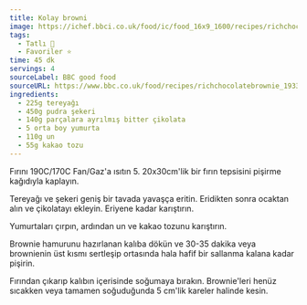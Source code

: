```yaml
---
title: Kolay browni
image: https://ichef.bbci.co.uk/food/ic/food_16x9_1600/recipes/richchocolatebrownie_1933_16x9.jpg
tags:
  - Tatlı 🍰
  - Favoriler ⭐
time: 45 dk
servings: 4
sourceLabel: BBC good food
sourceURL: https://www.bbc.co.uk/food/recipes/richchocolatebrownie_1933/
ingredients:
  - 225g tereyağı
  - 450g pudra şekeri
  - 140g parçalara ayrılmış bitter çikolata
  - 5 orta boy yumurta
  - 110g un
  - 55g kakao tozu
---
```


Fırını 190C/170C Fan/Gaz'a ısıtın 5. 20x30cm'lik bir fırın tepsisini pişirme kağıdıyla kaplayın.

Tereyağı ve şekeri geniş bir tavada yavaşça eritin. Eridikten sonra ocaktan alın ve çikolatayı ekleyin.  Eriyene kadar karıştırın.

Yumurtaları çırpın, ardından un ve kakao tozunu karıştırın.

Brownie hamurunu hazırlanan kalıba dökün ve 30-35 dakika veya brownienin üst kısmı sertleşip ortasında hala hafif bir sallanma kalana kadar pişirin.

Fırından çıkarıp kalıbın içerisinde soğumaya bırakın. Brownie'leri henüz sıcakken veya tamamen soğuduğunda 5 cm'lik kareler halinde kesin.
